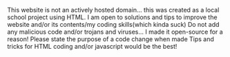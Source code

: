 This website is not an actively hosted domain... this was created as a local school project using HTML. I am open to solutions and tips to improve the website and/or its contents/my coding skills(which kinda suck)
Do not add any malicious code and/or trojans and viruses... I made it open-source for a reason!
Please state the purpose of a code change when made
Tips and tricks for HTML coding and/or javascript would be the best!
